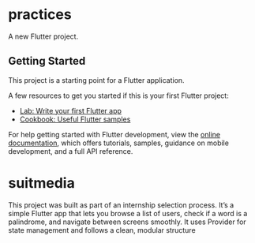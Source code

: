 # practices

A new Flutter project.

## Getting Started

This project is a starting point for a Flutter application.

A few resources to get you started if this is your first Flutter project:

- [Lab: Write your first Flutter app](https://docs.flutter.dev/get-started/codelab)
- [Cookbook: Useful Flutter samples](https://docs.flutter.dev/cookbook)

For help getting started with Flutter development, view the
[online documentation](https://docs.flutter.dev/), which offers tutorials,
samples, guidance on mobile development, and a full API reference.
# suitmedia
This project was built as part of an internship selection process. It’s a simple Flutter app that lets you browse a list of users, check if a word is a palindrome, and navigate between screens smoothly. It uses Provider for state management and follows a clean, modular structure
